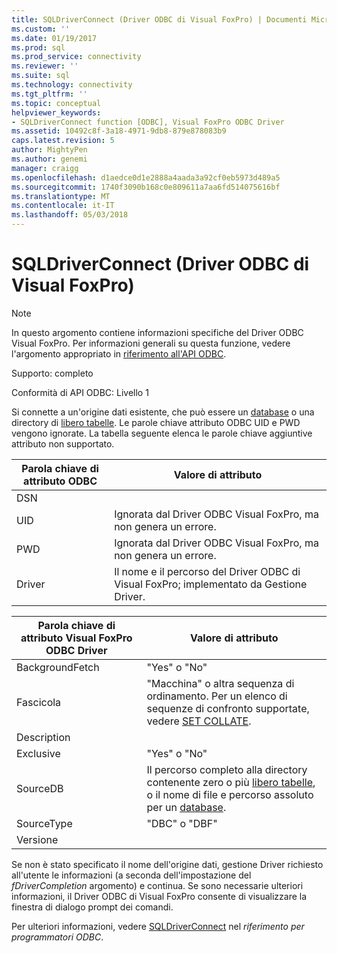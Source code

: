 ```yaml
---
title: SQLDriverConnect (Driver ODBC di Visual FoxPro) | Documenti Microsoft
ms.custom: ''
ms.date: 01/19/2017
ms.prod: sql
ms.prod_service: connectivity
ms.reviewer: ''
ms.suite: sql
ms.technology: connectivity
ms.tgt_pltfrm: ''
ms.topic: conceptual
helpviewer_keywords:
- SQLDriverConnect function [ODBC], Visual FoxPro ODBC Driver
ms.assetid: 10492c8f-3a18-4971-9db8-879e878083b9
caps.latest.revision: 5
author: MightyPen
ms.author: genemi
manager: craigg
ms.openlocfilehash: d1aedce0d1e2888a4aada3a92cf0eb5973d489a5
ms.sourcegitcommit: 1740f3090b168c0e809611a7aa6fd514075616bf
ms.translationtype: MT
ms.contentlocale: it-IT
ms.lasthandoff: 05/03/2018
---
```

# <a name="sqldriverconnect-visual-foxpro-odbc-driver"></a>SQLDriverConnect (Driver ODBC di Visual FoxPro)
> [!NOTE]  
>  In questo argomento contiene informazioni specifiche del Driver ODBC Visual FoxPro. Per informazioni generali su questa funzione, vedere l'argomento appropriato in [riferimento all'API ODBC](../../odbc/reference/syntax/odbc-api-reference.md).  
  
 Supporto: completo  
  
 Conformità di API ODBC: Livello 1  
  
 Si connette a un'origine dati esistente, che può essere un [database](../../odbc/microsoft/visual-foxpro-terminology.md) o una directory di [libero tabelle](../../odbc/microsoft/visual-foxpro-terminology.md). Le parole chiave attributo ODBC UID e PWD vengono ignorate. La tabella seguente elenca le parole chiave aggiuntive attributo non supportato.  
  
|Parola chiave di attributo ODBC|Valore di attributo|  
|----------------------------|---------------------|  
|DSN||  
|UID|Ignorata dal Driver ODBC Visual FoxPro, ma non genera un errore.|  
|PWD|Ignorata dal Driver ODBC Visual FoxPro, ma non genera un errore.|  
|Driver|Il nome e il percorso del Driver ODBC di Visual FoxPro; implementato da Gestione Driver.|  
  
|Parola chiave di attributo Visual FoxPro ODBC Driver|Valore di attributo|  
|-------------------------------------------------|---------------------|  
|BackgroundFetch|"Yes" o "No"|  
|Fascicola|"Macchina" o altra sequenza di ordinamento. Per un elenco di sequenze di confronto supportate, vedere [SET COLLATE](../../odbc/microsoft/set-collate-command.md).|  
|Description||  
|Exclusive|"Yes" o "No"|  
|SourceDB|Il percorso completo alla directory contenente zero o più [libero tabelle](../../odbc/microsoft/visual-foxpro-terminology.md), o il nome di file e percorso assoluto per un [database](../../odbc/microsoft/visual-foxpro-terminology.md).|  
|SourceType|"DBC" o "DBF"|  
|Versione||  
  
 Se non è stato specificato il nome dell'origine dati, gestione Driver richiesto all'utente le informazioni (a seconda dell'impostazione del *fDriverCompletion* argomento) e continua. Se sono necessarie ulteriori informazioni, il Driver ODBC di Visual FoxPro consente di visualizzare la finestra di dialogo prompt dei comandi.  
  
 Per ulteriori informazioni, vedere [SQLDriverConnect](../../odbc/reference/syntax/sqldriverconnect-function.md) nel *riferimento per programmatori ODBC*.
